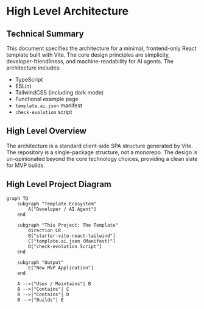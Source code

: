 # High Level Architecture

## Technical Summary

This document specifies the architecture for a minimal, frontend-only React template built with Vite. The core design principles are simplicity, developer-friendliness, and machine-readability for AI agents. The architecture includes:

* TypeScript
* ESLint
* TailwindCSS (including dark mode)
* Functional example page
* `template.ai.json` manifest
* `check-evolution` script

## High Level Overview

The architecture is a standard client-side SPA structure generated by Vite. The repository is a single-package structure, not a monorepo. The design is un-opinionated beyond the core technology choices, providing a clean slate for MVP builds.

## High Level Project Diagram

```mermaid
graph TD
    subgraph "Template Ecosystem"
        A["Developer / AI Agent"]
    end

    subgraph "This Project: The Template"
        direction LR
        B["starter-vite-react-tailwind"]
        C["template.ai.json (Manifest)"]
        D["check-evolution Script"]
    end

    subgraph "Output"
        E["New MVP Application"]
    end

    A -->|"Uses / Maintains"| B
    B -->|"Contains"| C
    B -->|"Contains"| D
    B -->|"Builds"| E
```
